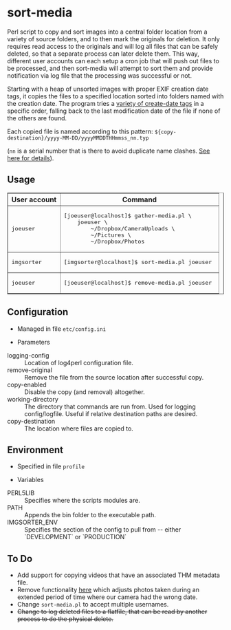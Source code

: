 # sort-media

Perl script to copy and sort images into a central folder location from a variety of source folders, and to then mark the originals for deletion.  It only requires read access to the originals and will log all files that can be safely deleted, so that a separate process can later delete them.  This way, different user accounts can each setup a cron job that will push out files to be processed, and then sort-media will attempt to sort them and provide notification via log file that the processing was successful or not.

Starting with a heap of unsorted images with proper EXIF creation date tags, it copies the files to a specified location sorted into folders named with the creation date. The program tries a [variety of create-date tags](https://github.com/ebridges/sort-media/blob/master/lib/MediaFile.pm#L25) in a specific order, falling back to the last modification date of the file if none of the others are found. 

Each copied file is named according to this pattern:
`${copy-destination}/yyyy-MM-DD/yyyyMMDDTHHmmss_nn.typ`

(`nn` is a serial number that is there to avoid duplicate name clashes.  [See here for details](https://github.com/ebridges/sort-media/blob/master/lib/MediaFile.pm#L173)).

## Usage

<table border=“0”>
<tr>
<th>User account</th>
<th>Command</th>
</tr>
<tr>
<td><tt>joeuser</tt></td>
<td>
<pre>[joeuser@localhost]$ gather-media.pl \
	joeuser \
        ~/Dropbox/CameraUploads \
        ~/Pictures \
        ~/Dropbox/Photos</pre>
</td>
</tr>
<tr>
<td><tt>imgsorter</tt></td>
<td>
<pre>[imgsorter@localhost]$ sort-media.pl joeuser </pre>
</td>
</tr>
<tr>
<td><tt>joeuser</tt></td>
<td>
<pre>[joeuser@localhost]$ remove-media.pl joeuser </pre>
</td>
</tr>
</table>

## Configuration

* Managed in file `etc/config.ini`

* Parameters
<dl>
<dt>logging-config</dt>
<dd>Location of log4perl configuration file.</dd>
<dt>remove-original</dt>
<dd>Remove the file from the source location after successful copy.</dd>
<dt>copy-enabled</dt>
<dd>Disable the copy (and removal) altogether.</dd>
<dt>working-directory</dt>
<dd>The directory that commands are run from. Used for logging config/logfile. Useful if relative destination paths are desired.</dd>
<dt>copy-destination</dt>
<dd>The location where files are copied to.</dd>
</dl>

## Environment

* Specified in file `profile`

* Variables
<dl>
<dt>PERL5LIB</dt>
<dd>Specifies where the scripts modules are.</dd>
<dt>PATH</dt>
<dd>Appends the bin folder to the executable path.</dd>
<dt>IMGSORTER_ENV</dt>
<dd>Specifies the section of the config to pull from -- either `DEVELOPMENT` or `PRODUCTION`</dd>
</dl>

## To Do

* Add support for copying videos that have an associated THM metadata file.
* Remove functionality [here](https://github.com/ebridges/sort-media/blob/master/lib/MediaFile.pm#L95) which adjusts photos taken during an extended period of time where our camera had the wrong date.
* Change `sort-media.pl` to accept multiple usernames.
* <del>Change to log deleted files to a flatfile, that can be read by another process to do the physical delete.</del>
